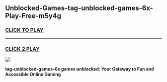 
## Unblocked-Games-tag-unblocked-games-6x-Play-Free-m5y4g
<h3>
<a href="https://premium76.site?title=tag-unblocked-games-6x&ref=18A1">CLICK TO PLAY</a></h3>
<hr>

<h3>
<a href="https://premium76.site?title=tag-unblocked-games-6x&ref=18A1">CLICK 2 PLAY</a>
  
</h3>

<a href="https://premium76.site?title=tag-unblocked-games-6x&ref=18A1"><img src="https://clearcache.store/games.png"></a>


**tag-unblocked-games-6x games unblocked: Your Gateway to Fun and Accessible Online Gaming**
